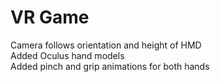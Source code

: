 # VR Game

Camera follows orientation and height of HMD </br>
Added Oculus hand models </br>
Added pinch and grip animations for both hands </br>
